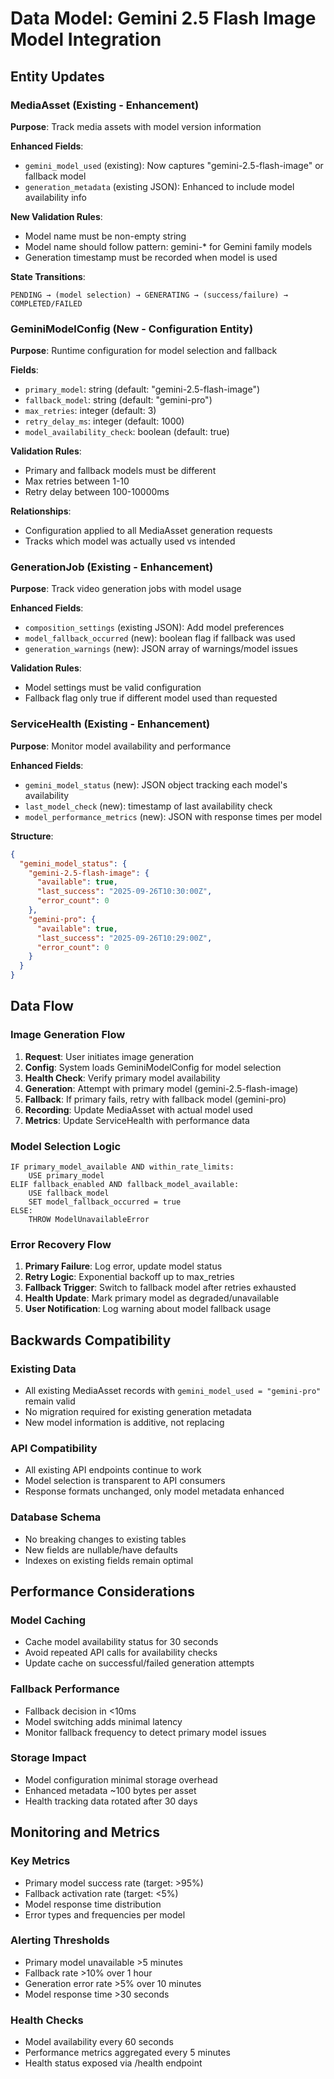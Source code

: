 # Data Model: Gemini 2.5 Flash Image Model Integration

## Entity Updates

### MediaAsset (Existing - Enhancement)
**Purpose**: Track media assets with model version information

**Enhanced Fields**:
- `gemini_model_used` (existing): Now captures "gemini-2.5-flash-image" or fallback model
- `generation_metadata` (existing JSON): Enhanced to include model availability info

**New Validation Rules**:
- Model name must be non-empty string
- Model name should follow pattern: gemini-* for Gemini family models
- Generation timestamp must be recorded when model is used

**State Transitions**:
```
PENDING → (model selection) → GENERATING → (success/failure) → COMPLETED/FAILED
```

### GeminiModelConfig (New - Configuration Entity)
**Purpose**: Runtime configuration for model selection and fallback

**Fields**:
- `primary_model`: string (default: "gemini-2.5-flash-image")
- `fallback_model`: string (default: "gemini-pro")
- `max_retries`: integer (default: 3)
- `retry_delay_ms`: integer (default: 1000)
- `model_availability_check`: boolean (default: true)

**Validation Rules**:
- Primary and fallback models must be different
- Max retries between 1-10
- Retry delay between 100-10000ms

**Relationships**:
- Configuration applied to all MediaAsset generation requests
- Tracks which model was actually used vs intended

### GenerationJob (Existing - Enhancement)
**Purpose**: Track video generation jobs with model usage

**Enhanced Fields**:
- `composition_settings` (existing JSON): Add model preferences
- `model_fallback_occurred` (new): boolean flag if fallback was used
- `generation_warnings` (new): JSON array of warnings/model issues

**Validation Rules**:
- Model settings must be valid configuration
- Fallback flag only true if different model used than requested

### ServiceHealth (Existing - Enhancement)
**Purpose**: Monitor model availability and performance

**Enhanced Fields**:
- `gemini_model_status` (new): JSON object tracking each model's availability
- `last_model_check` (new): timestamp of last availability check
- `model_performance_metrics` (new): JSON with response times per model

**Structure**:
```json
{
  "gemini_model_status": {
    "gemini-2.5-flash-image": {
      "available": true,
      "last_success": "2025-09-26T10:30:00Z",
      "error_count": 0
    },
    "gemini-pro": {
      "available": true,
      "last_success": "2025-09-26T10:29:00Z",
      "error_count": 0
    }
  }
}
```

## Data Flow

### Image Generation Flow
1. **Request**: User initiates image generation
2. **Config**: System loads GeminiModelConfig for model selection
3. **Health Check**: Verify primary model availability
4. **Generation**: Attempt with primary model (gemini-2.5-flash-image)
5. **Fallback**: If primary fails, retry with fallback model (gemini-pro)
6. **Recording**: Update MediaAsset with actual model used
7. **Metrics**: Update ServiceHealth with performance data

### Model Selection Logic
```
IF primary_model_available AND within_rate_limits:
    USE primary_model
ELIF fallback_enabled AND fallback_model_available:
    USE fallback_model
    SET model_fallback_occurred = true
ELSE:
    THROW ModelUnavailableError
```

### Error Recovery Flow
1. **Primary Failure**: Log error, update model status
2. **Retry Logic**: Exponential backoff up to max_retries
3. **Fallback Trigger**: Switch to fallback model after retries exhausted
4. **Health Update**: Mark primary model as degraded/unavailable
5. **User Notification**: Log warning about model fallback usage

## Backwards Compatibility

### Existing Data
- All existing MediaAsset records with `gemini_model_used = "gemini-pro"` remain valid
- No migration required for existing generation metadata
- New model information is additive, not replacing

### API Compatibility
- All existing API endpoints continue to work
- Model selection is transparent to API consumers
- Response formats unchanged, only model metadata enhanced

### Database Schema
- No breaking changes to existing tables
- New fields are nullable/have defaults
- Indexes on existing fields remain optimal

## Performance Considerations

### Model Caching
- Cache model availability status for 30 seconds
- Avoid repeated API calls for availability checks
- Update cache on successful/failed generation attempts

### Fallback Performance
- Fallback decision in <10ms
- Model switching adds minimal latency
- Monitor fallback frequency to detect primary model issues

### Storage Impact
- Model configuration minimal storage overhead
- Enhanced metadata ~100 bytes per asset
- Health tracking data rotated after 30 days

## Monitoring and Metrics

### Key Metrics
- Primary model success rate (target: >95%)
- Fallback activation rate (target: <5%)
- Model response time distribution
- Error types and frequencies per model

### Alerting Thresholds
- Primary model unavailable >5 minutes
- Fallback rate >10% over 1 hour
- Generation error rate >5% over 10 minutes
- Model response time >30 seconds

### Health Checks
- Model availability every 60 seconds
- Performance metrics aggregated every 5 minutes
- Health status exposed via /health endpoint
